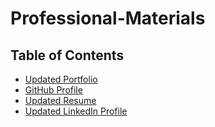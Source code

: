 # Professional-Materials


## Table of Contents
  * [Updated Portfolio](https://ianhooper613.github.io/Professional-Materials/)  
  * [GitHub Profile](https://github.com/IanHooper613)
  * [Updated Resume](https://github.com/IanHooper613)
  * [Updated LinkedIn Profile](https://ianhooper613.github.io/Professional-Materials/assets/Resume.pdf)


